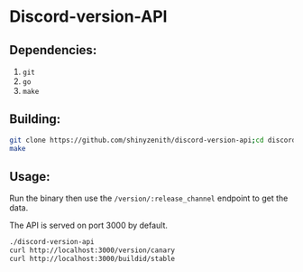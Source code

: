 # Discord-version-API

## Dependencies:

1. `git`
1. `go`
1. `make`

## Building:

```bash
git clone https://github.com/shinyzenith/discord-version-api;cd discord-version-api/
make
```

## Usage:

Run the binary then use the `/version/:release_channel` endpoint to get the data.

The API is served on port 3000 by default.

```bash
./discord-version-api
curl http://localhost:3000/version/canary
curl http://localhost:3000/buildid/stable
```
